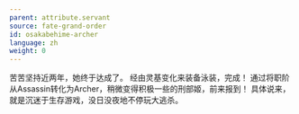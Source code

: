 ```yaml
---
parent: attribute.servant
source: fate-grand-order
id: osakabehime-archer
language: zh
weight: 0
---
```


苦苦坚持近两年，她终于达成了。
经由灵基变化来装备泳装，完成！
通过将职阶从Assassin转化为Archer，稍微变得积极一些的刑部姬，前来报到！
具体说来，就是沉迷于生存游戏，没日没夜地不停玩大逃杀。
